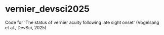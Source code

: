 # vernier_devsci2025
Code for 'The status of vernier acuity following late sight onset' (Vogelsang et al., DevSci, 2025)
